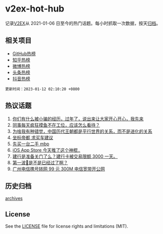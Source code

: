 # v2ex-hot-hub

 记录[V2EX](https://www.v2ex.com/)从 2021-01-06 日至今的热门话题。每小时抓取一次数据，按天[归档](archives)。
 
 ## 相关项目

- [GitHub热榜](https://github.com/snaildev/github-hot-hub)
- [知乎热榜](https://github.com/snaildev/zhihu-hot-hub)
- [微博热榜](https://github.com/snaildev/weibo-hot-hub)
- [头条热榜](https://github.com/snaildev/toutiao-hot-hub)
- [抖音热榜](https://github.com/snaildev/douyin-hot-hub)


 `更新时间：2023-01-12 02:10:20 +0800`

## 热议话题

1. [你们有什么被小骗的经历，过年了，说出来让大家开心开心，我先来](https://www.v2ex.com/t/908087)
1. [同事每天疯狂摸鱼不在工位，应该怎么看待？](https://www.v2ex.com/t/908146)
1. [为啥我有种错觉，中国历代王朝都是平行世界的关系，而不是进化的关系](https://www.v2ex.com/t/908094)
1. [坐标帝都 求买车建议](https://www.v2ex.com/t/908066)
1. [先买一台二手 mbp](https://www.v2ex.com/t/908074)
1. [iOS App Store 今天推了这个神棍..](https://www.v2ex.com/t/908048)
1. [建行是准备关门了么？建行卡被交易限额 3000 一天。](https://www.v2ex.com/t/908184)
1. [第一波🐑是不是已经过了啊？](https://www.v2ex.com/t/908089)
1. [广州电信携号转网 99 元 300M 电信宽带开公网](https://www.v2ex.com/t/908119)

## 历史归档

[archives](archives)

## License

See the [LICENSE](LICENSE) file for license rights and limitations (MIT).
